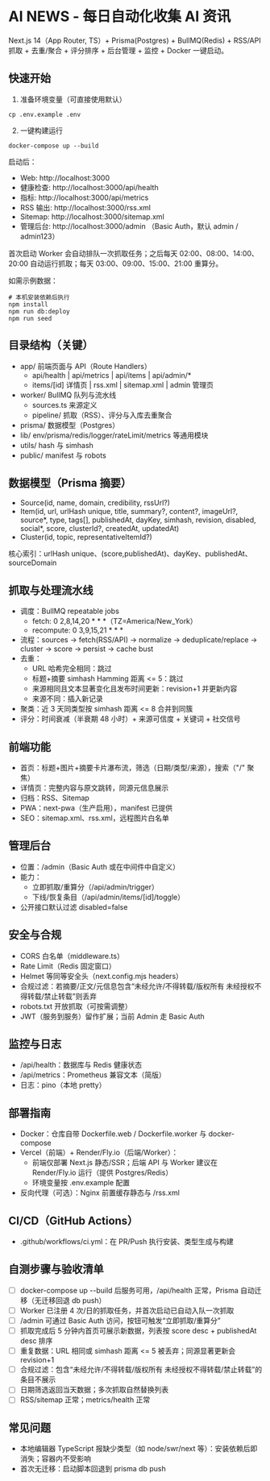 # AI NEWS - 每日自动化收集 AI 资讯

Next.js 14（App Router, TS）+ Prisma(Postgres) + BullMQ(Redis) + RSS/API 抓取 + 去重/聚合 + 评分排序 + 后台管理 + 监控 + Docker 一键启动。

## 快速开始

1) 准备环境变量（可直接使用默认）
```
cp .env.example .env
```

2) 一键构建运行
```
docker-compose up --build
```

启动后：
- Web: http://localhost:3000
- 健康检查: http://localhost:3000/api/health
- 指标: http://localhost:3000/api/metrics
- RSS 输出: http://localhost:3000/rss.xml
- Sitemap: http://localhost:3000/sitemap.xml
- 管理后台: http://localhost:3000/admin （Basic Auth，默认 admin / admin123）

首次启动 Worker 会自动排队一次抓取任务；之后每天 02:00、08:00、14:00、20:00 自动运行抓取；每天 03:00、09:00、15:00、21:00 重算分。

如需示例数据：
```
# 本机安装依赖后执行
npm install
npm run db:deploy
npm run seed
```

## 目录结构（关键）

- app/ 前端页面与 API（Route Handlers）
  - api/health | api/metrics | api/items | api/admin/*
  - items/[id] 详情页 | rss.xml | sitemap.xml | admin 管理页
- worker/ BullMQ 队列与流水线
  - sources.ts 来源定义
  - pipeline/ 抓取（RSS）、评分与入库去重聚合
- prisma/ 数据模型（Postgres）
- lib/ env/prisma/redis/logger/rateLimit/metrics 等通用模块
- utils/ hash 与 simhash
- public/ manifest 与 robots

## 数据模型（Prisma 摘要）

- Source(id, name, domain, credibility, rssUrl?)
- Item(id, url, urlHash unique, title, summary?, content?, imageUrl?, source*, type, tags[], publishedAt, dayKey, simhash, revision, disabled, social*, score, clusterId?, createdAt, updatedAt)
- Cluster(id, topic, representativeItemId?)

核心索引：urlHash unique、(score,publishedAt)、dayKey、publishedAt、sourceDomain

## 抓取与处理流水线

- 调度：BullMQ repeatable jobs
  - fetch: 0 2,8,14,20 * * *（TZ=America/New_York）
  - recompute: 0 3,9,15,21 * * *
- 流程：sources -> fetch(RSS/API) -> normalize -> deduplicate/replace -> cluster -> score -> persist -> cache bust
- 去重：
  - URL 哈希完全相同：跳过
  - 标题+摘要 simhash Hamming 距离 <= 5：跳过
  - 来源相同且文本显著变化且发布时间更新：revision+1 并更新内容
  - 来源不同：插入新记录
- 聚类：近 3 天同类型按 simhash 距离 <= 8 合并到同簇
- 评分：时间衰减（半衰期 48 小时）+ 来源可信度 + 关键词 + 社交信号

## 前端功能

- 首页：标题+图片+摘要卡片瀑布流，筛选（日期/类型/来源），搜索（"/" 聚焦）
- 详情页：完整内容与原文跳转，同源元信息展示
- 归档：RSS、Sitemap
- PWA：next-pwa（生产启用），manifest 已提供
- SEO：sitemap.xml、rss.xml，远程图片白名单

## 管理后台

- 位置：/admin（Basic Auth 或在中间件中自定义）
- 能力：
  - 立即抓取/重算分（/api/admin/trigger）
  - 下线/恢复条目（/api/admin/items/[id]/toggle）
- 公开接口默认过滤 disabled=false

## 安全与合规

- CORS 白名单（middleware.ts）
- Rate Limit（Redis 固定窗口）
- Helmet 等同等安全头（next.config.mjs headers）
- 合规过滤：若摘要/正文/元信息包含“未经允许/不得转载/版权所有 未经授权不得转载/禁止转载”则丢弃
- robots.txt 开放抓取（可按需调整）
- JWT（服务到服务）留作扩展；当前 Admin 走 Basic Auth

## 监控与日志

- /api/health：数据库与 Redis 健康状态
- /api/metrics：Prometheus 兼容文本（简版）
- 日志：pino（本地 pretty）

## 部署指南

- Docker：仓库自带 Dockerfile.web / Dockerfile.worker 与 docker-compose
- Vercel（前端）+ Render/Fly.io（后端/Worker）：
  - 前端仅部署 Next.js 静态/SSR；后端 API 与 Worker 建议在 Render/Fly.io 运行（提供 Postgres/Redis）
  - 环境变量按 .env.example 配置
- 反向代理（可选）：Nginx 前置缓存静态与 /rss.xml

## CI/CD（GitHub Actions）

- .github/workflows/ci.yml：在 PR/Push 执行安装、类型生成与构建

## 自测步骤与验收清单

- [ ] docker-compose up --build 后服务可用，/api/health 正常，Prisma 自动迁移（无迁移回退 db push）
- [ ] Worker 已注册 4 次/日的抓取任务，并首次启动已自动入队一次抓取
- [ ] /admin 可通过 Basic Auth 访问，按钮可触发“立即抓取/重算分”
- [ ] 抓取完成后 5 分钟内首页可展示新数据，列表按 score desc + publishedAt desc 排序
- [ ] 重复数据：URL 相同或 simhash 距离 <= 5 被丢弃；同源显著更新会 revision+1
- [ ] 合规过滤：包含“未经允许/不得转载/版权所有 未经授权不得转载/禁止转载”的条目不展示
- [ ] 日期筛选返回当天数据；多次抓取自然替换列表
- [ ] RSS/sitemap 正常；metrics/health 正常

## 常见问题

- 本地编辑器 TypeScript 报缺少类型（如 node/swr/next 等）：安装依赖后即消失；容器内不受影响
- 首次无迁移：启动脚本回退到 prisma db push
